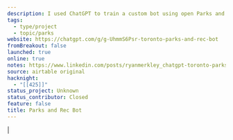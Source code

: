 ```yaml
---
description: I used ChatGPT to train a custom bot using open Parks and Rec data -- facilities, locations, programming, hours of operation -- to train a custom Toronto Parks and Rec Bot. Ask it a question, like "I have two kids, 5 and 12, and I want them to both take swimming on Saturdays" and get help finding the right classes.
tags:
  - type/project
  - topic/parks
website: https://chatgpt.com/g/g-UhmmS6Psr-toronto-parks-and-rec-bot
fromBreakout: false
launched: true
online: true
notes: https://www.linkedin.com/posts/ryanmerkley_chatgpt-toronto-parks-and-rec-bot-activity-7130056310514974720-C9MD/?trk=public_profile_like_view
source: airtable original
hacknight:
  - "[[425]]"
status_project: Unknown
status_contributor: Closed
feature: false
title: Parks and Rec Bot
---
```

|